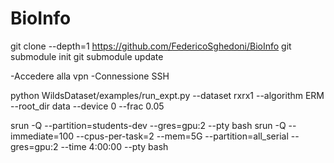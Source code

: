 # BioInfo

git clone --depth=1 https://github.com/FedericoSghedoni/BioInfo
git submodule init
git submodule update

-Accedere alla vpn
-Connessione SSH


python WildsDataset/examples/run_expt.py --dataset rxrx1 --algorithm ERM --root_dir data --device 0 --frac 0.05

srun -Q --partition=students-dev --gres=gpu:2 --pty bash
srun -Q --immediate=100 --cpus-per-task=2 --mem=5G --partition=all_serial --gres=gpu:2 --time 4:00:00 --pty bash